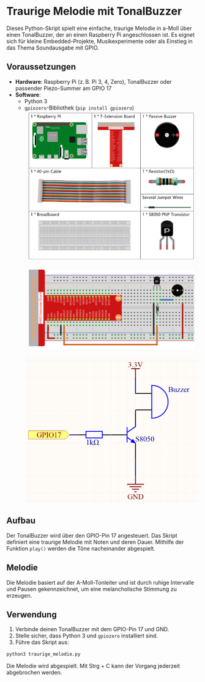 # Traurige Melodie mit TonalBuzzer

Dieses Python-Skript spielt eine einfache, traurige Melodie in a-Moll über einen TonalBuzzer, der an einen Raspberry Pi angeschlossen ist. Es eignet sich für kleine Embedded-Projekte, Musikexperimente oder als Einstieg in das Thema Soundausgabe mit GPIO.

## Voraussetzungen

- **Hardware**: Raspberry Pi (z. B. Pi 3, 4, Zero), TonalBuzzer oder passender Piezo-Summer am GPIO 17
- **Software**:
  - Python 3
  - `gpiozero`-Bibliothek (`pip install gpiozero`)
![Diagram](https://raw.githubusercontent.com/CodeByHusen/Embedded-Systems-/main/Projects%20in%20Python/Passive-buzzer/pictures/Komponenten.png)
![Diagram](https://raw.githubusercontent.com/CodeByHusen/Embedded-Systems-/main/Projects%20in%20Python/Passive-buzzer/pictures/Schaltkreis.png)
![Diagram](https://raw.githubusercontent.com/CodeByHusen/Embedded-Systems-/main/Projects%20in%20Python/Passive-buzzer/pictures/Schaltplan.png)
## Aufbau

Der TonalBuzzer wird über den GPIO-Pin 17 angesteuert. Das Skript definiert eine traurige Melodie mit Noten und deren Dauer. Mithilfe der Funktion `play()` werden die Töne nacheinander abgespielt.

## Melodie

Die Melodie basiert auf der A-Moll-Tonleiter und ist durch ruhige Intervalle und Pausen gekennzeichnet, um eine melancholische Stimmung zu erzeugen.

## Verwendung

1. Verbinde deinen TonalBuzzer mit dem GPIO-Pin 17 und GND.
2. Stelle sicher, dass Python 3 und `gpiozero` installiert sind.
3. Führe das Skript aus:

```bash
python3 traurige_melodie.py
```
Die Melodie wird abgespielt. Mit Strg + C kann der Vorgang jederzeit abgebrochen werden.
